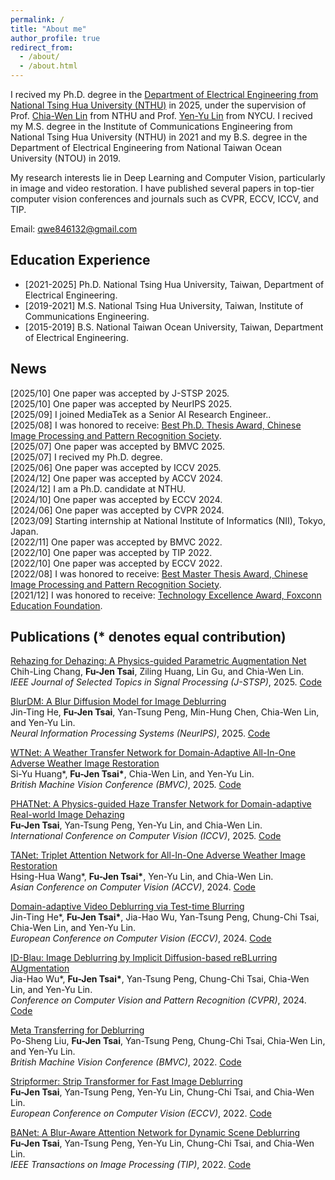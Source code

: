 ```yaml
---
permalink: /
title: "About me"
author_profile: true
redirect_from: 
  - /about/
  - /about.html
---
```

I recived my Ph.D. degree in the [Department of Electrical Engineering from National Tsing Hua University (NTHU)](https://web.ee.nthu.edu.tw/index.php?Lang=en) in 2025, under the supervision of Prof. [Chia-Wen Lin](https://www.ee.nthu.edu.tw/cwlin/) from NTHU and Prof. [Yen-Yu Lin](https://sites.google.com/site/yylinweb/) from NYCU. I recived my M.S. degree in the Institute of Communications Engineering from National Tsing Hua University (NTHU) in 2021 and my B.S. degree in the Department of Electrical Engineering from National Taiwan Ocean University (NTOU) in 2019.

My research interests lie in Deep Learning and Computer Vision, particularly in image and video restoration. I have published several papers in top-tier computer vision conferences and journals such as CVPR, ECCV, ICCV, and TIP.

Email: qwe846132@gmail.com

## Education Experience
* [2021-2025] Ph.D. National Tsing Hua University, Taiwan, Department of Electrical Engineering. 
* [2019-2021] M.S. National Tsing Hua University, Taiwan, Institute of Communications Engineering. 
* [2015-2019] B.S. National Taiwan Ocean University, Taiwan, Department of Electrical Engineering. 

## News
[2025/10] One paper was accepted by J-STSP 2025. <br>
[2025/10] One paper was accepted by NeurIPS 2025. <br>
[2025/09] I joined MediaTek as a Senior AI Research Engineer.. <br>
[2025/08] I was honored to receive: [Best Ph.D. Thesis Award, Chinese Image Processing and Pattern Recognition Society](https://ippr.org.tw/wp-content/uploads/2025/08/%E7%AC%AC18%E5%B1%86%E5%8D%9A%E7%A2%A9%E5%A3%AB%E8%AB%96%E6%96%87%E7%8D%8E%E7%8D%B2%E7%8D%8E%E5%90%8D%E5%96%AE.pdf). <br>
[2025/07] One paper was accepted by BMVC 2025. <br>
[2025/07] I recived my Ph.D. degree. <br>
[2025/06] One paper was accepted by ICCV 2025. <br>
[2024/12] One paper was accepted by ACCV 2024. <br>
[2024/12] I am a Ph.D. candidate at NTHU. <br>
[2024/10] One paper was accepted by ECCV 2024. <br>
[2024/06] One paper was accepted by CVPR 2024. <br>
[2023/09] Starting internship at National Institute of Informatics (NII), Tokyo, Japan.<br>
[2022/11] One paper was accepted by BMVC 2022. <br>
[2022/10] One paper was accepted by TIP 2022. <br>
[2022/10] One paper was accepted by ECCV 2022. <br>
[2022/08] I was honored to receive: [Best Master Thesis Award, Chinese Image Processing and Pattern Recognition Society](https://ippr.org.tw/wp-content/uploads/2022/08/%E7%AC%AC%E5%8D%81%E4%BA%94%E5%B1%86%E5%8D%9A%E7%A2%A9%E5%A3%AB%E8%AB%96%E6%96%87%E7%8D%8E%E7%8D%B2%E7%8D%8E%E5%90%8D%E5%96%AE-1.pdf). <br>
[2021/12] I was honored to receive: [Technology Excellence Award, Foxconn Education Foundation](https://www.foxconnfoundation.org/plan/technology_award). 

## Publications (\* denotes equal contribution)

[Rehazing for Dehazing: A Physics-guided Parametric Augmentation Net](https://ieeexplore.ieee.org/document/11218773)  <br>
Chih-Ling Chang, **Fu-Jen Tsai**, Ziling Huang, Lin Gu, and Chia-Wen Lin. <br>
*IEEE Journal of Selected Topics in Signal Processing (J-STSP)*, 2025.
[Code]()

[BlurDM: A Blur Diffusion Model for Image Deblurring](https://openreview.net/pdf/43334bd1504a0ef217685c7721b0886fe81311d9.pdf)  <br>
Jin-Ting He, **Fu-Jen Tsai**, Yan-Tsung Peng, Min-Hung Chen, Chia-Wen Lin, and Yen-Yu Lin. <br>
*Neural Information Processing Systems (NeurIPS)*, 2025.
[Code]()

[WTNet: A Weather Transfer Network for Domain-Adaptive All-In-One Adverse Weather Image Restoration]()  <br>
Si-Yu Huang\*, **Fu-Jen Tsai\***, Chia-Wen Lin, and Yen-Yu Lin. <br>
*British Machine Vision Conference (BMVC)*, 2025.
[Code]()

[PHATNet: A Physics-guided Haze Transfer Network for Domain-adaptive Real-world Image Dehazing](https://openaccess.thecvf.com/content/ICCV2025/papers/Tsai_PHATNet_A_Physics-guided_Haze_Transfer_Network_for_Domain-adaptive_Real-world_Image_ICCV_2025_paper.pdf)  <br>
**Fu-Jen Tsai**, Yan-Tsung Peng, Yen-Yu Lin, and Chia-Wen Lin.  <br>
*International Conference on Computer Vision (ICCV)*, 2025.
[Code](https://github.com/pp00704831/PHATNet)

[TANet: Triplet Attention Network for All-In-One Adverse Weather Image Restoration](https://openaccess.thecvf.com/content/ACCV2024/papers/Wang_TANet_Triplet_Attention_Network_for_All-In-One_Adverse_Weather_Image_Restoration_ACCV_2024_paper.pdf)  <br>
Hsing-Hua Wang\*, **Fu-Jen Tsai\***, Yen-Yu Lin, and Chia-Wen Lin.  <br>
*Asian Conference on Computer Vision (ACCV)*, 2024.
[Code](https://github.com/xhuachris/TANet-ACCV-2024)

[Domain-adaptive Video Deblurring via Test-time Blurring](https://www.ecva.net/papers/eccv_2024/papers_ECCV/papers/04329.pdf)  <br>
Jin-Ting He\*, **Fu-Jen Tsai\***, Jia-Hao Wu, Yan-Tsung Peng, Chung-Chi Tsai, Chia-Wen Lin, and Yen-Yu Lin.  <br>
*European Conference on Computer Vision (ECCV)*, 2024.
[Code](https://github.com/Jin-Ting-He/DADeblur)

[ID-Blau: Image Deblurring by Implicit Diffusion-based reBLurring AUgmentation](https://openaccess.thecvf.com/content/CVPR2024/papers/Wu_ID-Blau_Image_Deblurring_by_Implicit_Diffusion-based_reBLurring_AUgmentation_CVPR_2024_paper.pdf)  <br>
Jia-Hao Wu\*, **Fu-Jen Tsai\***, Yan-Tsung Peng, Chung-Chi Tsai, Chia-Wen Lin, and Yen-Yu Lin.  <br>
*Conference on Computer Vision and Pattern Recognition (CVPR)*, 2024.
[Code](https://github.com/plusgood-steven/ID-Blau)

[Meta Transferring for Deblurring](https://bmvc2022.mpi-inf.mpg.de/0181.pdf)  <br>
Po-Sheng Liu, **Fu-Jen Tsai**, Yan-Tsung Peng, Chung-Chi Tsai, Chia-Wen Lin, and Yen-Yu Lin.  <br>
*British Machine Vision Conference (BMVC)*, 2022.
[Code](https://github.com/po-sheng/Meta_Transferring_for_Deblurring)

[Stripformer: Strip Transformer for Fast Image Deblurring](https://www.ecva.net/papers/eccv_2022/papers_ECCV/papers/136790142.pdf)  <br>
**Fu-Jen Tsai**, Yan-Tsung Peng, Yen-Yu Lin, Chung-Chi Tsai, and Chia-Wen Lin.  <br>
*European Conference on Computer Vision (ECCV)*, 2022.
[Code](https://github.com/pp00704831/Stripformer-ECCV-2022-)

[BANet: A Blur-Aware Attention Network for Dynamic Scene Deblurring](https://ieeexplore.ieee.org/document/9930938/)  <br>
**Fu-Jen Tsai**, Yan-Tsung Peng, Yen-Yu Lin, Chung-Chi Tsai, and Chia-Wen Lin.  <br>
*IEEE Transactions on Image Processing (TIP)*, 2022.
[Code](https://github.com/pp00704831/BANet-TIP-2022)





